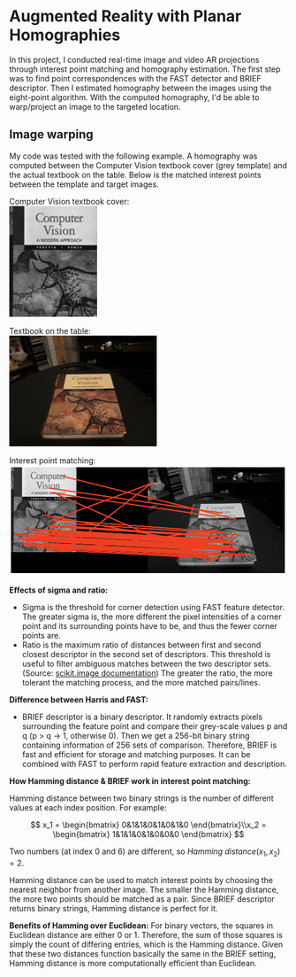 # Augmented Reality with Planar Homographies
In this project, I conducted real-time image and video AR projections through interest point matching and homography estimation. The first step was to find point correspondences with the FAST detector and BRIEF descriptor. Then I estimated homography between the images using the eight-point algorithm. With the computed homography, I'd be able to warp/project an image to the targeted location. 

## Image warping
My code was tested with the following example. A homography was computed between the Computer Vision textbook cover (grey template) and the actual textbook on the table. Below is the matched interest points between the template and target images.

Computer Vision textbook cover:  
<img src="https://github.com/HonglingLei/Augmented-Reality-with-Planar-Homographies/blob/main/data/cv_cover.jpg" height="200" />

Textbook on the table:  
<img src="https://github.com/HonglingLei/Augmented-Reality-with-Planar-Homographies/blob/main/data/cv_desk.png" height="200" /> 

Interest point matching:  
<img src="https://github.com/HonglingLei/Augmented-Reality-with-Planar-Homographies/blob/main/data/matched_points.png" height="200" />

**Effects of sigma and ratio:**
- Sigma is the threshold for corner detection using FAST feature detector. The greater sigma is, the more different the pixel intensities of a corner point and its surrounding points have to be, and thus the fewer corner points are.
- Ratio is the maximum ratio of distances between first and second closest descriptor in the second set of descriptors. This threshold is useful to filter ambiguous matches between the two descriptor sets. (Source: [scikit.image documentation](https://scikit-image.org/docs/0.15.x/api/skimage.feature.html#skimage.feature.match_descriptors)) The greater the ratio, the more tolerant the matching process, and the more matched pairs/lines.

**Difference between Harris and FAST:**
- BRIEF descriptor is a binary descriptor. It randomly extracts pixels surrounding the feature point and compare their grey-scale values p and q (p > q → 1, otherwise 0). Then we get a 256-bit binary string containing information of 256 sets of comparison. Therefore, BRIEF is fast and efficient for storage and matching purposes. It can be combined with FAST to perform rapid feature extraction and description.

**How Hamming distance & BRIEF work in interest point matching:**
    
Hamming distance between two binary strings is the number of different values at each index position. For example:

$$
x_1 = \begin{bmatrix}
0&1&1&0&1&0&1&0
\end{bmatrix}\\x_2 = \begin{bmatrix}
1&1&1&0&1&0&0&0
\end{bmatrix}
$$

Two numbers (at index 0 and 6) are different, so $Hamming\ distance(x_1, x_2) = 2$. 

Hamming distance can be used to match interest points by choosing the nearest neighbor from another image. The smaller the Hamming distance, the more two points should be matched as a pair. Since BRIEF descriptor returns binary strings, Hamming distance is perfect for it.
    
**Benefits of Hamming over Euclidean:**
For binary vectors, the squares in Euclidean distance are either 0 or 1. Therefore, the sum of those squares is simply the count of differing entries, which is the Hamming distance. Given that these two distances function basically the same in the BRIEF setting, Hamming distance is more computationally efficient than Euclidean.
